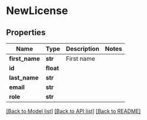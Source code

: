 # NewLicense

## Properties
Name | Type | Description | Notes
------------ | ------------- | ------------- | -------------
**first_name** | **str** | First name | 
**id** | **float** |  | 
**last_name** | **str** |  | 
**email** | **str** |  | 
**role** | **str** |  | 

[[Back to Model list]](../README.md#documentation-for-models) [[Back to API list]](../README.md#documentation-for-api-endpoints) [[Back to README]](../README.md)


